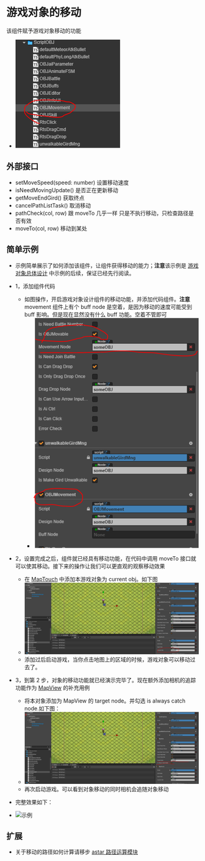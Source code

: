 # 游戏对象的移动

该组件赋予游戏对象移动的功能

- ![代码](img/move.PNG)

## 外部接口

- setMoveSpeed(speed: number) 设置移动速度
- isNeedMovingUpdate() 是否正在更新移动
- getMoveEndGird() 获取终点
- cancelPathListTask() 取消移动
- pathCheck(col, row) 跟 moveTo 几乎一样 只是不执行移动，只检查路径是否有效
- moveTo(col, row) 移动到某处

## 简单示例

- 示例简单展示了如何添加该组件，让组件获得移动的能力；**注意**该示例是 [游戏对象总体设计](./OBJEditor.md) 中示例的后续，保证已经先行阅读。

- 1，添加组件代码
  - 如图操作，开启游戏对象设计组件的移动功能，并添加代码组件。**注意** movement 组件上有个 buff node 是空着，是因为移动的速度可能受到 buff 影响。但是现在显然没有什么 buff 功能。空着不管即可
    - ![截图](img/demomove1.PNG)
- 2，设置完成之后，组件就已经具有移动功能，在代码中调用 moveTo 接口就可以使其移动。接下来的操作让我们可以更直观的观察移动效果
  - 在 [MapTouch](../map/MapTouch.md) 中添加本游戏对象为 current obj。如下图
  - ![截图](img/demomove2.PNG)
  - 添加过后启动游戏，当你点击地图上的区域的时候，游戏对象可以移动过去了。
- 3，到第 2 步，对象的移动功能就已经演示完毕了。现在额外添加相机的追踪功能作为 [MapView](../map/MapView.md) 的补充用例
  - 将本对象添加为 MapView 的 target node。并勾选 is always catch node.如下图：
  - ![截图](img/demomove3.PNG)
  - 再次启动游戏。可以看到对象移动的同时相机会追随对象移动

- 完整效果如下：
- ![示例](img/demomove1.gif)

## 扩展

- 关于移动的路径如何计算请移步 [astar 路径运算模块](../astar/index.md)
